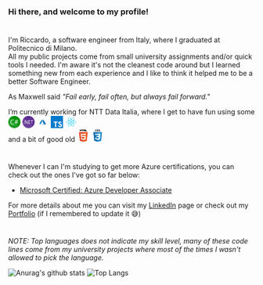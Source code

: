 ### Hi there, and welcome to my profile!
#
I'm Riccardo, a software engineer from Italy, where I graduated at Politecnico di Milano.  
All my public projects come from small university assignments and/or quick tools I needed. I'm aware it's not the cleanest code around but I learned something new from each experience and I like to think it helped me to be a better Software Engineer.

As Maxwell said *"Fail early, fail often, but always fail forward."*

I’m currently working for NTT Data Italia, where I get to have fun using some
<code><img height="25" src="https://raw.githubusercontent.com/github/explore/80688e429a7d4ef2fca1e82350fe8e3517d3494d/topics/csharp/csharp.png"></code>
<code><img height="25" src="https://raw.githubusercontent.com/github/explore/80688e429a7d4ef2fca1e82350fe8e3517d3494d/topics/dotnet/dotnet.png"></code>
<code><img height="25" src="https://raw.githubusercontent.com/github/explore/80688e429a7d4ef2fca1e82350fe8e3517d3494d/topics/azure/azure.png"></code>
<code><img height="25" src="https://raw.githubusercontent.com/github/explore/80688e429a7d4ef2fca1e82350fe8e3517d3494d/topics/typescript/typescript.png"></code>
<code><img height="25" src="https://raw.githubusercontent.com/github/explore/80688e429a7d4ef2fca1e82350fe8e3517d3494d/topics/react/react.png"></code>  
and a bit of good old 
<code><img height="25" src="https://raw.githubusercontent.com/github/explore/80688e429a7d4ef2fca1e82350fe8e3517d3494d/topics/html/html.png"></code> 
<code><img height="25" src="https://raw.githubusercontent.com/github/explore/80688e429a7d4ef2fca1e82350fe8e3517d3494d/topics/css/css.png"></code>
#
Whenever I can I'm studying to get more Azure certifications, you can check out the ones I've got so far below:  
- [Microsoft Certified: Azure Developer Associate](https://www.youracclaim.com/badges/2fb24719-2dcb-449d-858a-4df5b880ab80?source=linked_in_profile")

For more details about me you can visit my [LinkedIn](https://www.linkedin.com/in/riccardo95facchini/) page or check out my [Portfolio](https://riccardo95facchini.github.io/) (if I remembered to update it :sweat_smile:)
#
*NOTE: Top languages does not indicate my skill level, many of these code lines come from my university projects where most of the times I wasn't allowed to pick the language.*  

![Anurag's github stats](https://github-readme-stats.vercel.app/api?username=Riccardo95Facchini&hide=stars,prs,issues,contribs&include_all_commits=true&show_icons=true)
![Top Langs](https://github-readme-stats.vercel.app/api/top-langs/?username=Riccardo95Facchini&layout=compact&hide=tex)
